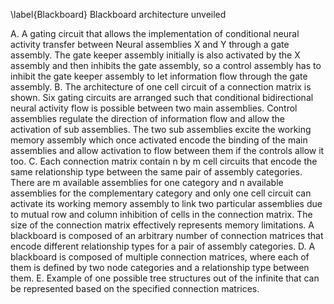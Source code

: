 \label{Blackboard} Blackboard architecture unveiled

A. A gating circuit that allows the implementation of conditional neural activity transfer between Neural assemblies X and Y through a gate assembly. The gate keeper assembly initially is also activated by the X assembly and then inhibits the gate assembly, so a control assembly has to inhibit the gate keeper assembly to let information flow through the gate assembly.
B. The architecture of one cell circuit of a connection matrix is shown. Six gating circuits are arranged such that conditional bidirectional neural activity flow is possible between two main assemblies. Control assemblies regulate the direction of information flow and allow the activation of sub assemblies. The two sub assemblies excite the working memory assembly which once activated encode the binding of the main assemblies and allow activation to flow between them if the controls allow it too.
C. Each connection matrix contain n by m cell circuits that encode the same relationship type between the same pair of assembly categories. There are m available assemblies for one category and n available assemblies for the complementary category and only one cell circuit can activate its working memory assembly to link two particular assemblies due to mutual row and column inhibition of cells in the connection matrix. The size of the connection matrix effectively represents memory limitations. A blackboard is composed of an arbitrary number of connection matrices that encode different relationship types for a pair of assembly categories.
D. A blackboard is composed of multiple connection matrices, where each of them is defined by two node categories and a relationship type between them.
E. Example of one possible tree structures out of the infinite that can be represented based on the specified connection matrices.